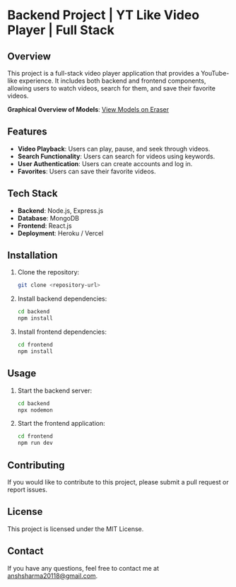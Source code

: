 # Backend Project | YT Like Video Player | Full Stack

## Overview

This project is a full-stack video player application that provides a YouTube-like experience. It includes both backend and frontend components, allowing users to watch videos, search for them, and save their favorite videos.

**Graphical Overview of Models**: [View Models on Eraser](https://app.eraser.io/workspace/YtPqZ1VogxGy1jzIDkzj)

## Features

- **Video Playback**: Users can play, pause, and seek through videos.
- **Search Functionality**: Users can search for videos using keywords.
- **User Authentication**: Users can create accounts and log in.
- **Favorites**: Users can save their favorite videos.

## Tech Stack

- **Backend**: Node.js, Express.js
- **Database**: MongoDB
- **Frontend**: React.js
- **Deployment**: Heroku / Vercel

## Installation

1. Clone the repository:
   ```bash
   git clone <repository-url>
   ```
2. Install backend dependencies:
   ```bash
   cd backend
   npm install
   ```
3. Install frontend dependencies:
   ```bash
   cd frontend
   npm install
   ```

## Usage

1. Start the backend server:
   ```bash
   cd backend
   npx nodemon
   ```
2. Start the frontend application:
   ```bash
   cd frontend
   npm run dev
   ```

## Contributing

If you would like to contribute to this project, please submit a pull request or report issues.

## License

This project is licensed under the MIT License.

## Contact

If you have any questions, feel free to contact me at [anshsharma20118@gmail.com](anshsharma20118@gmail.com).
